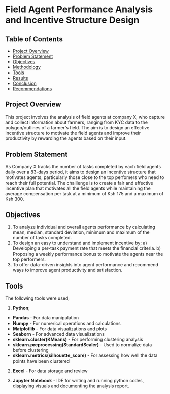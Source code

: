 # Field Agent Performance Analysis and Incentive Structure Design

## Table of Contents

- [Project Overview](#project-overview)
- [Problem Statement](#problem-statement)
- [Objectives](#objectives)
- [Methodology](#methodology)
- [Tools](#tools)
- [Results](#results)
- [Conclusion](#conclusion)
- [Recommendations](#recommendations)

## Project Overview
This project involves the analysis of field agents at company X, who capture and collect information about farmers, ranging from KYC data to the polygon/outlines of a farmer's field. The aim is to design an effective incentive structure to motivate the field agents and improve their productivity by rewarding the agents based on their input.

## Problem Statement
As Company X tracks the number of tasks completed by each field agents daily over a 83-days period, it aims to design an incentive structure that motivates agents, particularly those close to the top perfomers who need to reach their full potential. The challlenge is to create a fair and effective incentive plan that motivates all the field agents while maintaining the average compensation per task at a minimum of Ksh 175 and a maximum of Ksh 300.

## Objectives
1. To analyze individual and overall agents performance by calculating mean, median, standard deviation, minimum and maximum of the number of tasks completed.
2. To design an easy to understand and implement incentive  by;
 a) Developing a per-task payment rate that meets the financial criteria.
 b) Proposing a weekly performance bonus to motivate the agents near the top performers.
3. To offer data-driven insights into agent performance and recommend ways to improve agent productivity and satisfaction.

## Tools
The following tools were used;

1. **Python**;
- **Pandas** - For data manipulation
- **Numpy** - For numerical operations and calculations
- **Matplotlib** - For data visualizations and plots
- **Seaborn** - For advanced data visualizations
- **sklearn.cluster(KMeans)** - For performing clustering analysis
- **sklearn.preprocessing(StandardScaler)** - Used to normalize data before clustering
- **sklearn.metrics(silhouette_score)** - For assessing how well the data points have been clustered 

2. **Excel** - For data storage and review

3. **Jupyter Notebook** - IDE for writing and running python codes, displaying visuals and documenting the analysis report.